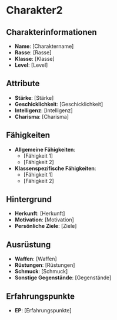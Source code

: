 # Charakter2

## Charakterinformationen

- **Name**: [Charaktername]
- **Rasse**: [Rasse]
- **Klasse**: [Klasse]
- **Level**: [Level]

## Attribute

- **Stärke**: [Stärke]
- **Geschicklichkeit**: [Geschicklichkeit]
- **Intelligenz**: [Intelligenz]
- **Charisma**: [Charisma]

## Fähigkeiten

- **Allgemeine Fähigkeiten**: 
  - [Fähigkeit 1]
  - [Fähigkeit 2]
- **Klassenspezifische Fähigkeiten**: 
  - [Fähigkeit 1]
  - [Fähigkeit 2]

## Hintergrund

- **Herkunft**: [Herkunft]
- **Motivation**: [Motivation]
- **Persönliche Ziele**: [Ziele]

## Ausrüstung

- **Waffen**: [Waffen]
- **Rüstungen**: [Rüstungen]
- **Schmuck**: [Schmuck]
- **Sonstige Gegenstände**: [Gegenstände]

## Erfahrungspunkte

- **EP**: [Erfahrungspunkte]
